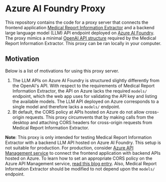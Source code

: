 # Azure AI Foundry Proxy

This repository contains the code for a proxy server that connects the frontend application [Medical Report Information Extractor](https://github.com/jeyabbalas/medical-report-information-extractor) and a backend large language model (LLM) API endpoint deployed on [Azure AI Foundry](https://learn.microsoft.com/en-us/azure/ai-foundry/what-is-azure-ai-foundry). The proxy mimics a minimal [OpenAI API structure](https://platform.openai.com/docs/api-reference/introduction) required by the Medical Report Information Extractor. This proxy can be ran locally in your computer. 

## Motivation
Below is a list of motivations for using this proxy server.

1. The LLM APIs on Azure AI Foundry is structured slightly differently from the OpenAI's API. With respect to the requirements of Medical Report Information Extractor, the API on Azure lacks the required `models/` endpoint, which the web app uses for validating the API key and listing the available models. The LLM API deployed on Azure corresponds to a single model and therefore lacks a `models/` endpoint. 
2. Bt default, the CORS policy at APIs hosted on Azure do not allow cross-origin requests. This proxy circumvents that by making calls from the desktop and attaching CORS headers for cross-origin requests from Medical Report Information Extractor.

**Note**: This proxy is only intended for testing Medical Report Information Extractor with a backend LLM API hosted on Azure AI Foundry. This setup is not suitable for production. For production, consider [Azure API Management service](https://azure.microsoft.com/en-us/products/api-management) to connect the frontend application with backend APIs hosted on Azure. To learn how to set an appropriate CORS policy on the Azure API Management service, [read this blog entry](https://techcommunity.microsoft.com/blog/azurepaasblog/how-to-troubleshoot-cors-error-in-azure-api-management-service/2241695). Also, Medical Report Information Extractor should be modified to not depend upon the `models/` endpoint.
